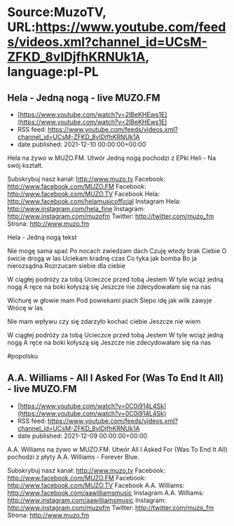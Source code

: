 # Source:MuzoTV, URL:https://www.youtube.com/feeds/videos.xml?channel_id=UCsM-ZFKD_8vlDjfhKRNUk1A, language:pl-PL

## Hela - Jedną nogą - live MUZO.FM
 - [https://www.youtube.com/watch?v=2lBeKHEws1E](https://www.youtube.com/watch?v=2lBeKHEws1E)
 - RSS feed: https://www.youtube.com/feeds/videos.xml?channel_id=UCsM-ZFKD_8vlDjfhKRNUk1A
 - date published: 2021-12-10 00:00:00+00:00

Hela na żywo w MUZO.FM. Utwór Jedną nogą pochodzi z EPki Heli - Na swój kształt. 

Subskrybuj nasz kanał: http://www.muzo.tv
Facebook: http://www.facebook.com/MUZO.FM
Facebook: http://www.facebook.com/MUZO.TV
Facebook Hela: http://www.facebook.com/helamusicofficial
Instagram Hela: http://www.instagram.com/hela_fine
Instagram: http://www.instagram.com/muzofm
Twitter: http://twitter.com/muzo_fm
Strona: http://www.muzo.fm


Hela - Jedną nogą tekst 

Nie mogę sama spać
Po nocach zwiedzam dach
Czuję wtedy brak
Ciebie
O świcie drogą w las
Uciekam kradnę czas
Co tyka jak bomba
Bo ja nierozsądna
Rozrzucam siebie dla ciebie

W ciągłej podróży za tobą
Ucieczce przed tobą
Jestem
W tyle wciąż jedną nogą
A ręce na boki kołyszą się
Jeszcze nie zdecydowałam się
na nas

Wichurę w głowie mam
Pod powiekami piach
Ślepo idę jak wilk zawyje
Wrócę w las

Nie mam wpływu
czy się zdarzyło
kochać
ciebie
Jeszcze nie wiem

W ciągłej podróży za tobą
Ucieczce przed tobą
Jestem
W tyle wciąż jedną nogą
A ręce na boki kołyszą się
Jeszcze nie zdecydowałam się
na nas 

#popolsku

## A.A. Williams - All I Asked For (Was To End It All) - live MUZO.FM
 - [https://www.youtube.com/watch?v=0C0i914L4Sk](https://www.youtube.com/watch?v=0C0i914L4Sk)
 - RSS feed: https://www.youtube.com/feeds/videos.xml?channel_id=UCsM-ZFKD_8vlDjfhKRNUk1A
 - date published: 2021-12-09 00:00:00+00:00

A.A. Williams na żywo w MUZO.FM. Utwór All I Asked For (Was To End It All) pochodzi z płyty A.A. Williams - Forever Blue. 

Subskrybuj nasz kanał: http://www.muzo.tv
Facebook: http://www.facebook.com/MUZO.FM
Facebook: http://www.facebook.com/MUZO.TV
Facebook A.A. Williams: http://www.facebook.com/aawilliamsmusic
Instagram A.A. Williams: http://www.instagram.com/aawilliamsmusic
Instagram: http://www.instagram.com/muzofm
Twitter: http://twitter.com/muzo_fm
Strona: http://www.muzo.fm

